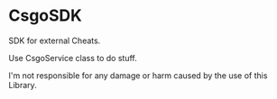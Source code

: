 # CsgoSDK
SDK for external Cheats.  

Use CsgoService class to do stuff.  

I'm not responsible for any damage or harm caused by the use of this Library.
